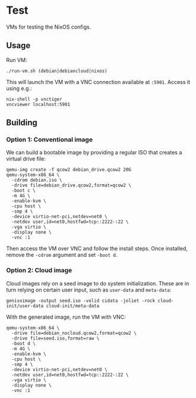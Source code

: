 # Test

VMs for testing the NixOS configs.

## Usage

Run VM:
```shell
./run-vm.sh (debian|debiancloud|nixos)
```

This will launch the VM with a VNC connection available at `:5901`. Access it using e.g.:
```shell
nix-shell -p vnctiger
vncviewer localhost:5901
```

## Building

### Option 1: Conventional image

We can build a bootable image by providing a regular ISO that creates a virtual drive file:
```shell
qemu-img create -f qcow2 debian_drive.qcow2 20G
qemu-system-x86_64 \
  -cdrom debian.iso \
  -drive file=debian_drive.qcow2,format=qcow2 \
  -boot c \
  -m 4G \
  -enable-kvm \
  -cpu host \
  -smp 4 \
  -device virtio-net-pci,netdev=net0 \
  -netdev user,id=net0,hostfwd=tcp::2222-:22 \
  -vga virtio \
  -display none \
  -vnc :1
```

Then access the VM over VNC and follow the install steps. Once installed, remove the `-cdrom` argument and set `-boot d`.

### Option 2: Cloud image

Cloud images rely on a seed image to do system initialization. These are in turn relying on certain user input, such as `user-data` and `meta-data`:
```shell
genisoimage -output seed.iso -volid cidata -joliet -rock cloud-init/user-data cloud-init/meta-data
```

With the generated image, run the VM with VNC:
```shell
qemu-system-x86_64 \
  -drive file=debian_nocloud.qcow2,format=qcow2 \
  -drive file=seed.iso,format=raw \
  -boot d \
  -m 4G \
  -enable-kvm \
  -cpu host \
  -smp 4 \
  -device virtio-net-pci,netdev=net0 \
  -netdev user,id=net0,hostfwd=tcp::2222-:22 \
  -vga virtio \
  -display none \
  -vnc :1
```
```
```
```

